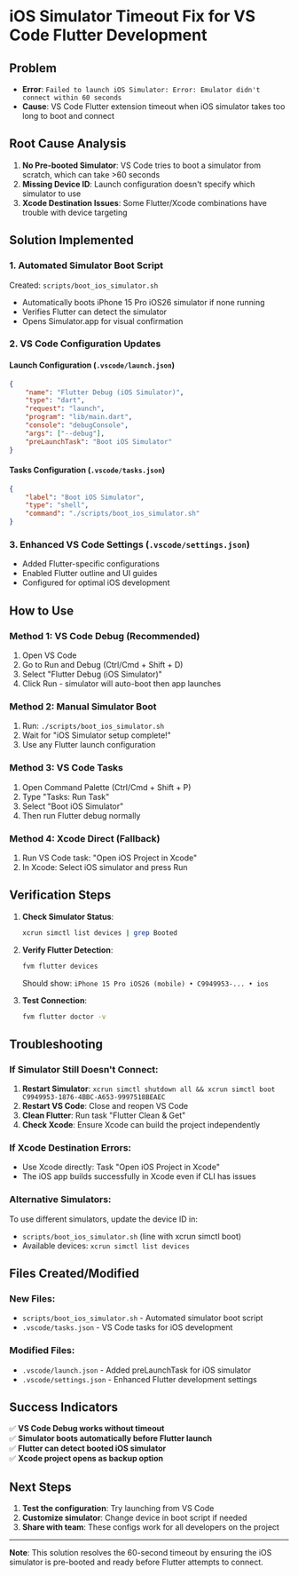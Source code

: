 # iOS Simulator Timeout Fix for VS Code Flutter Development

## Problem
- **Error**: `Failed to launch iOS Simulator: Error: Emulator didn't connect within 60 seconds`
- **Cause**: VS Code Flutter extension timeout when iOS simulator takes too long to boot and connect

## Root Cause Analysis
1. **No Pre-booted Simulator**: VS Code tries to boot a simulator from scratch, which can take >60 seconds
2. **Missing Device ID**: Launch configuration doesn't specify which simulator to use
3. **Xcode Destination Issues**: Some Flutter/Xcode combinations have trouble with device targeting

## Solution Implemented

### 1. Automated Simulator Boot Script
Created: `scripts/boot_ios_simulator.sh`
- Automatically boots iPhone 15 Pro iOS26 simulator if none running
- Verifies Flutter can detect the simulator
- Opens Simulator.app for visual confirmation

### 2. VS Code Configuration Updates

#### Launch Configuration (`.vscode/launch.json`)
```json
{
    "name": "Flutter Debug (iOS Simulator)",
    "type": "dart", 
    "request": "launch",
    "program": "lib/main.dart",
    "console": "debugConsole",
    "args": ["--debug"],
    "preLaunchTask": "Boot iOS Simulator"
}
```

#### Tasks Configuration (`.vscode/tasks.json`)
```json
{
    "label": "Boot iOS Simulator",
    "type": "shell",
    "command": "./scripts/boot_ios_simulator.sh"
}
```

### 3. Enhanced VS Code Settings (`.vscode/settings.json`)
- Added Flutter-specific configurations
- Enabled Flutter outline and UI guides
- Configured for optimal iOS development

## How to Use

### Method 1: VS Code Debug (Recommended)
1. Open VS Code
2. Go to Run and Debug (Ctrl/Cmd + Shift + D)  
3. Select "Flutter Debug (iOS Simulator)"
4. Click Run - simulator will auto-boot then app launches

### Method 2: Manual Simulator Boot
1. Run: `./scripts/boot_ios_simulator.sh`
2. Wait for "iOS Simulator setup complete!"
3. Use any Flutter launch configuration

### Method 3: VS Code Tasks
1. Open Command Palette (Ctrl/Cmd + Shift + P)
2. Type "Tasks: Run Task"
3. Select "Boot iOS Simulator"
4. Then run Flutter debug normally

### Method 4: Xcode Direct (Fallback)
1. Run VS Code task: "Open iOS Project in Xcode"
2. In Xcode: Select iOS simulator and press Run

## Verification Steps

1. **Check Simulator Status**:
   ```bash
   xcrun simctl list devices | grep Booted
   ```

2. **Verify Flutter Detection**:
   ```bash
   fvm flutter devices
   ```
   Should show: `iPhone 15 Pro iOS26 (mobile) • C9949953-... • ios`

3. **Test Connection**:
   ```bash
   fvm flutter doctor -v
   ```

## Troubleshooting

### If Simulator Still Doesn't Connect:
1. **Restart Simulator**: `xcrun simctl shutdown all && xcrun simctl boot C9949953-1876-4BBC-A653-9997518BEAEC`
2. **Restart VS Code**: Close and reopen VS Code
3. **Clean Flutter**: Run task "Flutter Clean & Get"
4. **Check Xcode**: Ensure Xcode can build the project independently

### If Xcode Destination Errors:
- Use Xcode directly: Task "Open iOS Project in Xcode"
- The iOS app builds successfully in Xcode even if CLI has issues

### Alternative Simulators:
To use different simulators, update the device ID in:
- `scripts/boot_ios_simulator.sh` (line with xcrun simctl boot)
- Available devices: `xcrun simctl list devices`

## Files Created/Modified

### New Files:
- `scripts/boot_ios_simulator.sh` - Automated simulator boot script
- `.vscode/tasks.json` - VS Code tasks for iOS development

### Modified Files:  
- `.vscode/launch.json` - Added preLaunchTask for iOS simulator
- `.vscode/settings.json` - Enhanced Flutter development settings

## Success Indicators

✅ **VS Code Debug works without timeout**  
✅ **Simulator boots automatically before Flutter launch**  
✅ **Flutter can detect booted iOS simulator**  
✅ **Xcode project opens as backup option**  

## Next Steps

1. **Test the configuration**: Try launching from VS Code
2. **Customize simulator**: Change device in boot script if needed  
3. **Share with team**: These configs work for all developers on the project

---
**Note**: This solution resolves the 60-second timeout by ensuring the iOS simulator is pre-booted and ready before Flutter attempts to connect.
